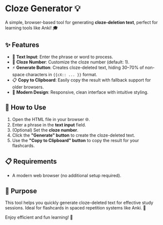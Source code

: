 # Cloze Generator 💡

A simple, browser-based tool for generating **cloze-deletion text**, perfect for learning tools like Anki! 🎓

## ✨ Features
- 📝 **Text Input**: Enter the phrase or word to process.
- 🔢 **Cloze Number**: Customize the cloze number (default: 1).
- ⚡ **Generate Button**: Creates cloze-deleted text, hiding 30–70% of non-space characters in `{{cX:: ... }}` format.
- 📋 **Copy to Clipboard**: Easily copy the result with fallback support for older browsers.
- 🎨 **Modern Design**: Responsive, clean interface with intuitive styling.

## 🚀 How to Use
1. Open the HTML file in your browser 🌐.
2. Enter a phrase in the **text input** field.
3. (Optional) Set the **cloze number**.
4. Click the **"Generate" button** to create the cloze-deleted text.
5. Use the **"Copy to Clipboard" button** to copy the result for your flashcards.

## 📋 Requirements
- A modern web browser (no additional setup required).

## 🎯 Purpose
This tool helps you quickly generate cloze-deleted text for effective study sessions. Ideal for flashcards in spaced repetition systems like Anki. 🧠

Enjoy efficient and fun learning! 🚀
